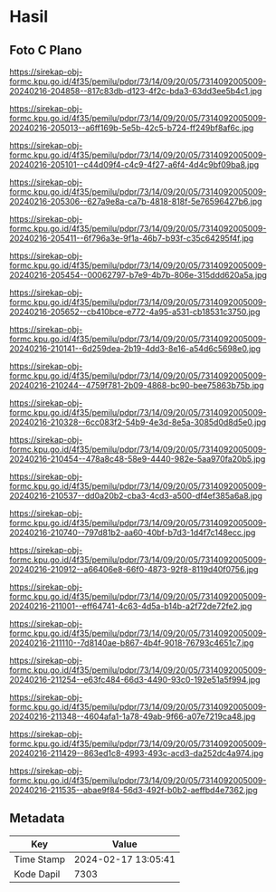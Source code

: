 # Hasil

## Foto C Plano

https://sirekap-obj-formc.kpu.go.id/4f35/pemilu/pdpr/73/14/09/20/05/7314092005009-20240216-204858--817c83db-d123-4f2c-bda3-63dd3ee5b4c1.jpg

https://sirekap-obj-formc.kpu.go.id/4f35/pemilu/pdpr/73/14/09/20/05/7314092005009-20240216-205013--a6ff169b-5e5b-42c5-b724-ff249bf8af6c.jpg

https://sirekap-obj-formc.kpu.go.id/4f35/pemilu/pdpr/73/14/09/20/05/7314092005009-20240216-205101--c44d09f4-c4c9-4f27-a6f4-4d4c9bf09ba8.jpg

https://sirekap-obj-formc.kpu.go.id/4f35/pemilu/pdpr/73/14/09/20/05/7314092005009-20240216-205306--627a9e8a-ca7b-4818-818f-5e76596427b6.jpg

https://sirekap-obj-formc.kpu.go.id/4f35/pemilu/pdpr/73/14/09/20/05/7314092005009-20240216-205411--6f796a3e-9f1a-46b7-b93f-c35c64295f4f.jpg

https://sirekap-obj-formc.kpu.go.id/4f35/pemilu/pdpr/73/14/09/20/05/7314092005009-20240216-205454--00062797-b7e9-4b7b-806e-315ddd620a5a.jpg

https://sirekap-obj-formc.kpu.go.id/4f35/pemilu/pdpr/73/14/09/20/05/7314092005009-20240216-205652--cb410bce-e772-4a95-a531-cb18531c3750.jpg

https://sirekap-obj-formc.kpu.go.id/4f35/pemilu/pdpr/73/14/09/20/05/7314092005009-20240216-210141--6d259dea-2b19-4dd3-8e16-a54d6c5698e0.jpg

https://sirekap-obj-formc.kpu.go.id/4f35/pemilu/pdpr/73/14/09/20/05/7314092005009-20240216-210244--4759f781-2b09-4868-bc90-bee75863b75b.jpg

https://sirekap-obj-formc.kpu.go.id/4f35/pemilu/pdpr/73/14/09/20/05/7314092005009-20240216-210328--6cc083f2-54b9-4e3d-8e5a-3085d0d8d5e0.jpg

https://sirekap-obj-formc.kpu.go.id/4f35/pemilu/pdpr/73/14/09/20/05/7314092005009-20240216-210454--478a8c48-58e9-4440-982e-5aa970fa20b5.jpg

https://sirekap-obj-formc.kpu.go.id/4f35/pemilu/pdpr/73/14/09/20/05/7314092005009-20240216-210537--dd0a20b2-cba3-4cd3-a500-df4ef385a6a8.jpg

https://sirekap-obj-formc.kpu.go.id/4f35/pemilu/pdpr/73/14/09/20/05/7314092005009-20240216-210740--797d81b2-aa60-40bf-b7d3-1d4f7c148ecc.jpg

https://sirekap-obj-formc.kpu.go.id/4f35/pemilu/pdpr/73/14/09/20/05/7314092005009-20240216-210912--a66406e8-66f0-4873-92f8-8119d40f0756.jpg

https://sirekap-obj-formc.kpu.go.id/4f35/pemilu/pdpr/73/14/09/20/05/7314092005009-20240216-211001--eff64741-4c63-4d5a-b14b-a2f72de72fe2.jpg

https://sirekap-obj-formc.kpu.go.id/4f35/pemilu/pdpr/73/14/09/20/05/7314092005009-20240216-211110--7d8140ae-b867-4b4f-9018-76793c4651c7.jpg

https://sirekap-obj-formc.kpu.go.id/4f35/pemilu/pdpr/73/14/09/20/05/7314092005009-20240216-211254--e63fc484-66d3-4490-93c0-192e51a5f994.jpg

https://sirekap-obj-formc.kpu.go.id/4f35/pemilu/pdpr/73/14/09/20/05/7314092005009-20240216-211348--4604afa1-1a78-49ab-9f66-a07e7219ca48.jpg

https://sirekap-obj-formc.kpu.go.id/4f35/pemilu/pdpr/73/14/09/20/05/7314092005009-20240216-211429--863ed1c8-4993-493c-acd3-da252dc4a974.jpg

https://sirekap-obj-formc.kpu.go.id/4f35/pemilu/pdpr/73/14/09/20/05/7314092005009-20240216-211535--abae9f84-56d3-492f-b0b2-aeffbd4e7362.jpg


## Metadata

| Key        | Value               |
| ---------- | ------------------- |
| Time Stamp | 2024-02-17 13:05:41 |
| Kode Dapil | 7303                |



